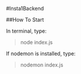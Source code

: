 #Insta1Backend

##How To Start

In terminal, type:

> node index.js

If nodemon is installed, type:

> nodemon index.js